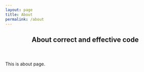 ```yaml
---
layout: page
title: About
permalink: /about
---
```


<header class="masthead text-center">
  <div class="masthead-content">
    <div class="container">
      <h2 class="masthead-subheading">About correct and effective code</h2>
    </div>
  </div>
</header>

This is about page.

